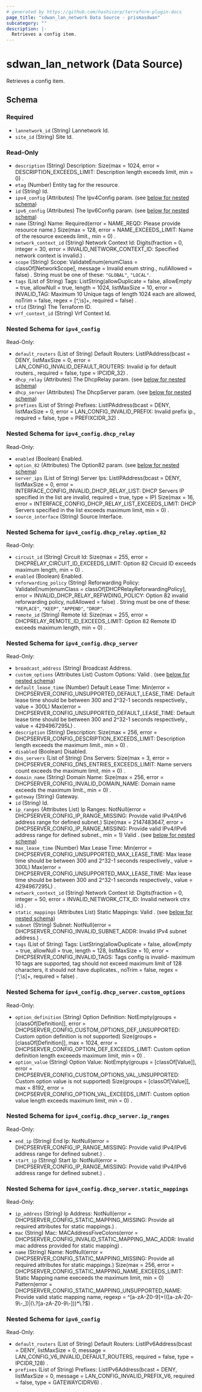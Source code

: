 ```yaml
---
# generated by https://github.com/hashicorp/terraform-plugin-docs
page_title: "sdwan_lan_network Data Source - prismasdwan"
subcategory: ""
description: |-
  Retrieves a config item.
---
```


# sdwan_lan_network (Data Source)

Retrieves a config item.



<!-- schema generated by tfplugindocs -->
## Schema

### Required

- `lannetwork_id` (String) Lannetwork Id.
- `site_id` (String) Site Id.

### Read-Only

- `description` (String) Description: Size(max = 1024, error = DESCRIPTION_EXCEEDS_LIMIT: Description length exceeds limit, min = 0) .
- `etag` (Number) Entity tag for the resource.
- `id` (String) Id.
- `ipv4_config` (Attributes) The Ipv4Config param. (see [below for nested schema](#nestedatt--ipv4_config))
- `ipv6_config` (Attributes) The Ipv6Config param. (see [below for nested schema](#nestedatt--ipv6_config))
- `name` (String) Name: Required(error = NAME_REQD: Please provide resource name.) Size(max = 128, error = NAME_EXCEEDS_LIMIT: Name of the resource exceeds limit., min = 0) .
- `network_context_id` (String) Network Context Id: Digits(fraction = 0, integer = 30, error = INVALID_NETWORK_CONTEXT_ID: Specified network context is invalid.) .
- `scope` (String) Scope: ValidateEnum(enumClass = classOf[NetworkScope], message = Invalid enum string., nullAllowed = false) . String must be one of these: `"GLOBAL"`, `"LOCAL"`.
- `tags` (List of String) Tags: ListString(allowDuplicate = false, allowEmpty = true, allowNull = true, length = 1024, listMaxSize = 10, error = INVALID_TAG: Maximum 10 Unique tags of length 1024 each are allowed, noTrim = false, regex = [^,\\s]+, required = false) .
- `tfid` (String) The Terraform ID.
- `vrf_context_id` (String) Vrf Context Id.

<a id="nestedatt--ipv4_config"></a>
### Nested Schema for `ipv4_config`

Read-Only:

- `default_routers` (List of String) Default Routers: ListIPAddress(bcast = DENY, listMaxSize = 0, error = LAN_CONFIG_INVALID_DEFAULT_ROUTERS: Invalid ip for default routers., required = false, type = IPCIDR_32) .
- `dhcp_relay` (Attributes) The DhcpRelay param. (see [below for nested schema](#nestedatt--ipv4_config--dhcp_relay))
- `dhcp_server` (Attributes) The DhcpServer param. (see [below for nested schema](#nestedatt--ipv4_config--dhcp_server))
- `prefixes` (List of String) Prefixes: ListIPAddress(bcast = DENY, listMaxSize = 0, error = LAN_CONFIG_INVALID_PREFIX: Invalid prefix ip., required = false, type = PREFIXCIDR_32) .

<a id="nestedatt--ipv4_config--dhcp_relay"></a>
### Nested Schema for `ipv4_config.dhcp_relay`

Read-Only:

- `enabled` (Boolean) Enabled.
- `option_82` (Attributes) The Option82 param. (see [below for nested schema](#nestedatt--ipv4_config--dhcp_relay--option_82))
- `server_ips` (List of String) Server Ips: ListIPAddress(bcast = DENY, listMaxSize = 0, error = INTERFACE_CONFIG_INVALID_DHCP_RELAY_LIST: DHCP Servers IP specified in the list are invalid, required = true, type = IP) Size(max = 16, error = INTERFACE_CONFIG_DHCP_RELAY_LIST_EXCEEDS_LIMIT: DHCP Servers specified in the list exceeds maximum limit, min = 0) .
- `source_interface` (String) Source Interface.

<a id="nestedatt--ipv4_config--dhcp_relay--option_82"></a>
### Nested Schema for `ipv4_config.dhcp_relay.option_82`

Read-Only:

- `circuit_id` (String) Circuit Id: Size(max = 255, error = DHCPRELAY_CIRCUIT_ID_EXCEEDS_LIMIT: Option 82 Circuid ID exceeds maximum length, min = 0) .
- `enabled` (Boolean) Enabled.
- `reforwarding_policy` (String) Reforwarding Policy: ValidateEnum(enumClass = classOf[DHCPRelayReforwardingPolicy], error = INVALID_DHCP_RELAY_REFWDING_POLICY: Option 82 invalid reforwarding policy, nullAllowed = false) . String must be one of these: `"REPLACE"`, `"KEEP"`, `"APPEND"`, `"DROP"`.
- `remote_id` (String) Remote Id: Size(max = 255, error = DHCPRELAY_REMOTE_ID_EXCEEDS_LIMIT: Option 82 Remote ID exceeds maximum length, min = 0) .



<a id="nestedatt--ipv4_config--dhcp_server"></a>
### Nested Schema for `ipv4_config.dhcp_server`

Read-Only:

- `broadcast_address` (String) Broadcast Address.
- `custom_options` (Attributes List) Custom Options: Valid . (see [below for nested schema](#nestedatt--ipv4_config--dhcp_server--custom_options))
- `default_lease_time` (Number) Default Lease Time: Min(error = DHCPSERVER_CONFIG_UNSUPPORTED_DEFAULT_LEASE_TIME: Default lease time should be between 300 and 2^32-1 seconds respectively., value = 300L) Max(error = DHCPSERVER_CONFIG_UNSUPPORTED_DEFAULT_LEASE_TIME: Default lease time should be between 300 and 2^32-1 seconds respectively., value = 4294967295L) .
- `description` (String) Description: Size(max = 256, error = DHCPSERVER_CONFIG_DESCRIPTION_EXCEEDS_LIMIT: Description length exceeds the maximum limit., min = 0) .
- `disabled` (Boolean) Disabled.
- `dns_servers` (List of String) Dns Servers: Size(max = 3, error = DHCPSERVER_CONFIG_DNS_ENTRIES_EXCEEDS_LIMIT: Name servers count exceeds the maximum limit, min = 0) .
- `domain_name` (String) Domain Name: Size(max = 256, error = DHCPSERVER_CONFIG_INVALID_DOMAIN_NAME: Domain name exceeds the maximum limit., min = 0) .
- `gateway` (String) Gateway.
- `id` (String) Id.
- `ip_ranges` (Attributes List) Ip Ranges: NotNull(error = DHCPSERVER_CONFIG_IP_RANGE_MISSING: Provide valid IPv4/IPv6 address range for defined subnet.) Size(max = 2147483647, error = DHCPSERVER_CONFIG_IP_RANGE_MISSING: Provide valid IPv4/IPv6 address range for defined subnet., min = 1) Valid . (see [below for nested schema](#nestedatt--ipv4_config--dhcp_server--ip_ranges))
- `max_lease_time` (Number) Max Lease Time: Min(error = DHCPSERVER_CONFIG_UNSUPPORTED_MAX_LEASE_TIME: Max lease time should be between 300 and 2^32-1 seconds respectively., value = 300L) Max(error = DHCPSERVER_CONFIG_UNSUPPORTED_MAX_LEASE_TIME: Max lease time should be between 300 and 2^32-1 seconds respectively., value = 4294967295L) .
- `network_context_id` (String) Network Context Id: Digits(fraction = 0, integer = 50, error = INVALID_NETWORK_CTX_ID: Invalid network ctrx id.) .
- `static_mappings` (Attributes List) Static Mappings: Valid . (see [below for nested schema](#nestedatt--ipv4_config--dhcp_server--static_mappings))
- `subnet` (String) Subnet: NotNull(error = DHCPSERVER_CONFIG_INVALID_SUBNET_ADDR: Invalid IPv4 subnet address.) .
- `tags` (List of String) Tags: ListString(allowDuplicate = false, allowEmpty = true, allowNull = true, length = 128, listMaxSize = 10, error = DHCPSERVER_CONFIG_INVALID_TAGS: Tags config is invalid- maximum 10 tags are supported, tag should not exceed maximum limit of 128 characters, it should not have duplicates., noTrim = false, regex = [^,\\s]+, required = false) .

<a id="nestedatt--ipv4_config--dhcp_server--custom_options"></a>
### Nested Schema for `ipv4_config.dhcp_server.custom_options`

Read-Only:

- `option_definition` (String) Option Definition: NotEmpty(groups = [classOf[Definition]], error = DHCPSERVER_CONFIG_CUSTOM_OPTIONS_DEF_UNSUPPORTED: Custom option definition is not supported) Size(groups = [classOf[Definition]], max = 1024, error = DHCPSERVER_CONFIG_OPTION_DEF_EXCEEDS_LIMIT: Custom option definition length exceeeds maximum limit, min = 0) .
- `option_value` (String) Option Value: NotEmpty(groups = [classOf[Value]], error = DHCPSERVER_CONFIG_CUSTOM_OPTIONS_VAL_UNSUPPORTED: Custom option value is not supported) Size(groups = [classOf[Value]], max = 8192, error = DHCPSERVER_CONFIG_OPTION_VAL_EXCEEDS_LIMIT: Custom option value length exceeds maximum limit, min = 0) .


<a id="nestedatt--ipv4_config--dhcp_server--ip_ranges"></a>
### Nested Schema for `ipv4_config.dhcp_server.ip_ranges`

Read-Only:

- `end_ip` (String) End Ip: NotNull(error = DHCPSERVER_CONFIG_IP_RANGE_MISSING: Provide valid IPv4/IPv6 address range for defined subnet.) .
- `start_ip` (String) Start Ip: NotNull(error = DHCPSERVER_CONFIG_IP_RANGE_MISSING: Provide valid IPv4/IPv6 address range for defined subnet.) .


<a id="nestedatt--ipv4_config--dhcp_server--static_mappings"></a>
### Nested Schema for `ipv4_config.dhcp_server.static_mappings`

Read-Only:

- `ip_address` (String) Ip Address: NotNull(error = DHCPSERVER_CONFIG_STATIC_MAPPING_MISSING: Provide all required attributes for static mappings.) .
- `mac` (String) Mac: MACAddressFiveColons(error = DHCPSERVER_CONFIG_INVALID_STATIC_MAPPING_MAC_ADDR: Invalid mac address provided for static mapping) .
- `name` (String) Name: NotNull(error = DHCPSERVER_CONFIG_STATIC_MAPPING_MISSING: Provide all required attributes for static mappings.) Size(max = 256, error = DHCPSERVER_CONFIG_STATIC_MAPPING_NAME_EXCEEDS_LIMIT: Static Mapping name execeeds the maximum limit, min = 0) Pattern(error = DHCPSERVER_CONFIG_STATIC_MAPPING_UNSUPPORTED_NAME: Provide valid static mapping name, regexp = ^[a-zA-Z0-9]+(([a-zA-Z0-9\\-_])|(\\.?[a-zA-Z0-9\\-]))*\\.?$) .




<a id="nestedatt--ipv6_config"></a>
### Nested Schema for `ipv6_config`

Read-Only:

- `default_routers` (List of String) Default Routers: ListIPv6Address(bcast = DENY, listMaxSize = 0, message = LAN_CONFIG_V6_INVALID_DEFAULT_ROUTERS, required = false, type = IPCIDR_128) .
- `prefixes` (List of String) Prefixes: ListIPv6Address(bcast = DENY, listMaxSize = 0, message = LAN_CONFIG_INVALID_PREFIX_V6, required = false, type = GATEWAYCIDRV6) .
